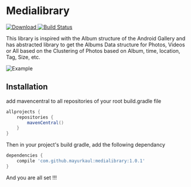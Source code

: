 # Medialibrary

[ ![Download](https://api.bintray.com/packages/mayurkoul2002/Awesome-Android/medialibrary/images/download.svg) ](https://bintray.com/mayurkoul2002/Awesome-Android/medialibrary/_latestVersion)
[![Build Status](https://travis-ci.org/mayurkaul/medialibrary.svg?branch=master)](https://travis-ci.org/mayurkaul/medialibrary)

This library is inspired with the Album structure of the Android Gallery and has abstracted library to get the Albums Data structure for Photos, Videos or All based on the Clustering of Photos based on Album, time, location, Tag, Size, etc.

![Example](img/example1.png)

## Installation ##

add mavencentral to all repositories of your root build.gradle file

```gradle
allprojects {
    repositories {
        mavenCentral()
    }
}
```
Then in your project's build gradle, add the following dependancy

```gradle
dependencies {
    compile 'com.github.mayurkaul:medialibrary:1.0.1'
}
```
And you are all set !!!
